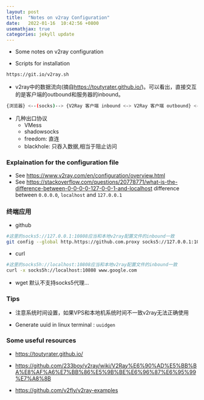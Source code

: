 ```yaml
---
layout: post
title:  "Notes on v2ray Configuration"
date:   2022-01-16  10:42:56 +0800
usemathjax: true
categories: jekyll update
---
```


- Some notes on v2ray configuration

- Scripts for installation

```bash
https://git.io/v2ray.sh
```

- v2ray中的数据流向(摘自<https://toutyrater.github.io/>)。可以看出，直接交互的是客户端的outbound和服务器的inbound。

```bash
{浏览器} <--(socks)--> {V2Ray 客户端 inbound <-> V2Ray 客户端 outbound} <--(VMess)-->  {V2Ray 服务器 inbound <-> V2Ray 服务器 outbound} <--(Freedom)--> {目标网站}
```

- 几种出口协议
  - VMess
  - shadowsocks
  - freedom: 直连
  - blackhole: 只吞入数据,相当于阻止访问

### Explaination for the configuration file

- See <https://www.v2ray.com/en/configuration/overview.html>
- See <https://stackoverflow.com/questions/20778771/what-is-the-difference-between-0-0-0-0-127-0-0-1-and-localhost> difference between `0.0.0.0`, `localhost` and `127.0.0.1`


### 终端应用

- github

```bash
#这里的socks5://127.0.0.1:10808应当和本地v2ray配置文件的inbound一致
git config --global http.https://github.com.proxy socks5://127.0.0.1:10808
```

- curl

```bash
#这里的socks5h://localhost:10808应当和本地v2ray配置文件的inbound一致
curl -x socks5h://localhost:10808 www.google.com
```

- wget 默认不支持socks5代理...


### Tips

- 注意系统时间设置，如果VPS和本地机系统时间不一致v2ray无法正确使用

- Generate uuid in linux terminal : `uuidgen`


### Some useful resources

- <https://toutyrater.github.io/>

- <https://github.com/233boy/v2ray/wiki/V2Ray%E6%90%AD%E5%BB%BA%E8%AF%A6%E7%BB%86%E5%9B%BE%E6%96%87%E6%95%99%E7%A8%8B>

- <https://github.com/v2fly/v2ray-examples>